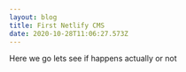 ```yaml
---
layout: blog
title: First Netlify CMS
date: 2020-10-28T11:06:27.573Z
---
```

Here we go lets see if happens actually or not